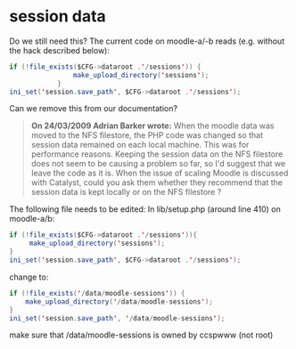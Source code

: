# session data

Do we still need this? The current code on moodle-a/-b reads (e.g. without the hack described below):

``` java
if (!file_exists($CFG->dataroot .'/sessions')) {
                make_upload_directory('sessions');
            }
ini_set('session.save_path', $CFG->dataroot .'/sessions');
```

Can we remove this from our documentation? 

> **On 24/03/2009 Adrian Barker wrote:**
> When the moodle data was moved to the NFS filestore, the PHP code was changed so that session data remained on each local machine. This was for performance reasons. Keeping the session data on the NFS filestore does not seem to be causing a problem so far, so I'd suggest that we leave the code as it is. When the issue of scaling Moodle is discussed with Catalyst, could you ask them whether they recommend that the session data is kept locally or on the NFS filestore ?

The following file needs to be edited:
In lib/setup.php (around line 410) on moodle-a/b:

``` java
if (!file_exists($CFG->dataroot .'/sessions')){
     make_upload_directory('sessions');
}
ini_set('session.save_path', $CFG->dataroot .'/sessions');
```

change to:

``` java
if (!file_exists('/data/moodle-sessions')) {
    make_upload_directory('/data/moodle-sessions');
}
ini_set('session.save_path', '/data/moodle-sessions');
```

make sure that /data/moodle-sessions is owned by ccspwww (not root)
